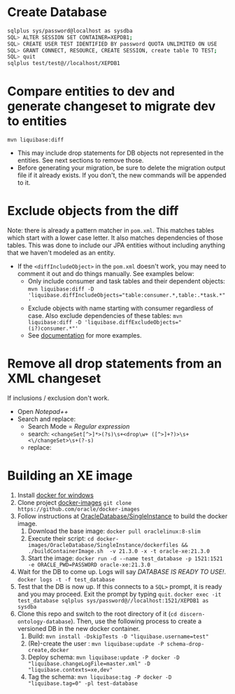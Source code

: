 # Create Database

```sh
sqlplus sys/password@localhost as sysdba
SQL> ALTER SESSION SET CONTAINER=XEPDB1;
SQL> CREATE USER TEST IDENTIFIED BY password QUOTA UNLIMITED ON USE
SQL> GRANT CONNECT, RESOURCE, CREATE SESSION, create table TO TEST;
SQL> quit
sqlplus test/test@//localhost/XEPDB1
```

# Compare entities to dev and generate changeset to migrate dev to entities

`mvn liquibase:diff`
  
  * This may include drop statements for DB objects not represented in the entities.  See next sections to remove those.
  * Before generating your migration, be sure to delete the migration output file if it already exists.  If you don't, the new commands will be appended to it.

# Exclude objects from the diff

  Note: there is already a pattern matcher in `pom.xml`.  This matches tables which start with a lower case letter.  It also matches dependencies of those tables.  This was done to include our JPA entities without including anything that we haven't modeled as an entity.

  * If the `<diffIncludeObject>` in the `pom.xml` doesn't work, you may need to comment it out and do things manually.  See examples below:
    * Only include consumer and task tables and their dependent objects: `mvn liquibase:diff -D 'liquibase.diffIncludeObjects="table:consumer.*,table:.*task.*"'`
    * Exclude objects with name starting with consumer regardless of case.  Also exclude dependencies of these tables: `mvn liquibase:diff -D 'liquibase.diffExcludeObjects="(i?)consumer.*"'`
    * See [documentation](https://docs.liquibase.com/workflows/liquibase-community/including-and-excluding-objects-from-a-database.html) for more examples.
  
# Remove all drop statements from an XML changeset

  If inclusions / exclusion don't work.

  * Open *Notepad++*
  * Search and replace:
    * Search Mode = *Regular expression*
    * search: `<changeSet[^>]*>(?s)\s+<drop\w+ ([^>]+?)>\s+<\/changeSet>\s+(?-s)`
    * replace:
    


# Building an XE image

  1. Install [docker for windows](https://docs.docker.com/docker-for-windows/install/)
  1. Clone project [docker-images](https://github.com/oracle/docker-images)
    `git clone https://github.com/oracle/docker-images`  
  1. Follow instructions at [OracleDatabase/SingleInstance](https://github.com/oracle/docker-images/tree/main/OracleDatabase/SingleInstance) to build the docker image.  
      1. Download the base image: `docker pull oraclelinux:8-slim`
      1. Execute their script: 
        `cd docker-images/OracleDatabase/SingleInstance/dockerfiles && ./buildContainerImage.sh  -v 21.3.0 -x -t oracle-xe:21.3.0`
      1. Start the image: 
        `docker run -d --name test_database -p 1521:1521 -e ORACLE_PWD=PASSWORD oracle-xe:21.3.0`
  1. Wait for the DB to come up.  Logs will say *DATABASE IS READY TO USE!*.  
    `docker logs -t -f test_database`
  1. Test that the DB is now up.  If this connects to a `SQL>` prompt, it is ready and you may proceed.  Exit the prompt by typing `quit`.
    `docker exec -it test_database sqlplus sys/password@//localhost:1521/XEPDB1 as sysdba`
  1. Clone this repo and switch to the root directory of it (`cd discern-ontology-database`).  Then, use the following process to create a versioned DB in the new docker container.
      1. Build: 
        `mvn install -DskipTests -D "liquibase.username=test"`
      1. (Re)-create the user : 
        `mvn liquibase:update -P schema-drop-create,docker`
      1. Deploy schema: 
        `mvn liquibase:update -P docker -D "liquibase.changeLogFile=master.xml" -D "liquibase.contexts=xe,dev"`
      1. Tag the schema: 
        `mvn liquibase:tag -P docker -D "liquibase.tag=0" -pl test-database`